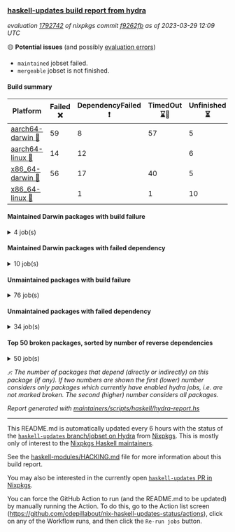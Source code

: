### [haskell-updates build report from hydra](https://hydra.nixos.org/jobset/nixpkgs/haskell-updates)
*evaluation [1792742](https://hydra.nixos.org/eval/1792742) of nixpkgs commit [f9262fb](https://github.com/NixOS/nixpkgs/commits/f9262fba9c1d55a5058f912f9f25891aa66fd39e) as of 2023-03-29 12:09 UTC*

:yellow_circle: **Potential issues** (and possibly [evaluation errors](https://hydra.nixos.org/jobset/nixpkgs/haskell-updates))
  * `maintained` jobset failed.
  * `mergeable` jobset is not finished.

#### Build summary

 | Platform | Failed :x: | DependencyFailed :heavy_exclamation_mark: | TimedOut :hourglass::no_entry_sign: | Unfinished :hourglass_flowing_sand: | Success :heavy_check_mark: | 
 | --- | --- | --- | --- | --- | --- | 
 | [aarch64-darwin :green_apple:](https://hydra.nixos.org/eval/1792742?filter=.aarch64-darwin) | 59 | 8 | 57 | 5 | 6306 | 
 | [aarch64-linux :iphone:](https://hydra.nixos.org/eval/1792742?filter=.aarch64-linux) | 14 | 12 |  | 6 | 6475 | 
 | [x86_64-darwin :apple:](https://hydra.nixos.org/eval/1792742?filter=.x86_64-darwin) | 56 | 17 | 40 | 5 | 6339 | 
 | [x86_64-linux :penguin:](https://hydra.nixos.org/eval/1792742?filter=.x86_64-linux) |  | 1 | 1 | 10 | 6536 | 
#### Maintained Darwin packages with build failure
<details><summary>4 job(s) </summary>

- [ ] [gitit](https://hydra.nixos.org/eval/1792742?filter=gitit) @Profpatsch @sternenseemann
  - [[:green_apple::x:]](https://hydra.nixos.org/build/214167686) [[:apple::heavy_check_mark:]](https://hydra.nixos.org/build/214164215) [toplevel](https://hydra.nixos.org/eval/1792742?filter=gitit)
  - [[:green_apple::heavy_check_mark:]](https://hydra.nixos.org/build/214160953) [[:apple::heavy_check_mark:]](https://hydra.nixos.org/build/214168803) [haskellPackages](https://hydra.nixos.org/eval/1792742?filter=haskellPackages.gitit)
- [ ] [[:green_apple::heavy_check_mark:]](https://hydra.nixos.org/build/214166700) [[:apple::x:]](https://hydra.nixos.org/build/214160993) [haskellPackages.monad-bayes](https://hydra.nixos.org/eval/1792742?filter=haskellPackages.monad-bayes) @turion
</details>

#### Maintained Darwin packages with failed dependency
<details><summary>10 job(s) </summary>

- [ ] [haskell-language-server](https://hydra.nixos.org/eval/1792742?filter=haskell-language-server) @maralorn
  - [[:green_apple::heavy_check_mark:]](https://hydra.nixos.org/build/214163634) [[:apple::heavy_check_mark:]](https://hydra.nixos.org/build/214168950) [toplevel](https://hydra.nixos.org/eval/1792742?filter=haskell-language-server)
  - [[:green_apple::heavy_check_mark:]](https://hydra.nixos.org/build/214161979) [[:apple::heavy_check_mark:]](https://hydra.nixos.org/build/214158745) [haskell.packages.ghc8107](https://hydra.nixos.org/eval/1792742?filter=haskell.packages.ghc8107.haskell-language-server)
  - [[:green_apple::heavy_check_mark:]](https://hydra.nixos.org/build/214169639) [[:apple::hourglass::no_entry_sign:]](https://hydra.nixos.org/build/214164283) [haskell.packages.ghc902](https://hydra.nixos.org/eval/1792742?filter=haskell.packages.ghc902.haskell-language-server)
  - [[:green_apple::heavy_check_mark:]](https://hydra.nixos.org/build/214164086) [[:apple::heavy_check_mark:]](https://hydra.nixos.org/build/214168176) [haskell.packages.ghc924](https://hydra.nixos.org/eval/1792742?filter=haskell.packages.ghc924.haskell-language-server)
  - [[:green_apple::heavy_check_mark:]](https://hydra.nixos.org/build/214165037) [[:apple::hourglass::no_entry_sign:]](https://hydra.nixos.org/build/214163664) [haskell.packages.ghc925](https://hydra.nixos.org/eval/1792742?filter=haskell.packages.ghc925.haskell-language-server)
  - [[:green_apple::heavy_check_mark:]](https://hydra.nixos.org/build/214161045) [[:apple::heavy_check_mark:]](https://hydra.nixos.org/build/214159562) [haskell.packages.ghc926](https://hydra.nixos.org/eval/1792742?filter=haskell.packages.ghc926.haskell-language-server)
  - [[:green_apple::heavy_check_mark:]](https://hydra.nixos.org/build/214164091) [[:apple::heavy_check_mark:]](https://hydra.nixos.org/build/214163245) [haskell.packages.ghc927](https://hydra.nixos.org/eval/1792742?filter=haskell.packages.ghc927.haskell-language-server)
  - [[:green_apple::heavy_exclamation_mark:]](https://hydra.nixos.org/build/214162173) [[:apple::heavy_check_mark:]](https://hydra.nixos.org/build/214168995) [haskell.packages.ghc944](https://hydra.nixos.org/eval/1792742?filter=haskell.packages.ghc944.haskell-language-server)
  - [[:green_apple::heavy_check_mark:]](https://hydra.nixos.org/build/214162833) [[:apple::heavy_check_mark:]](https://hydra.nixos.org/build/214169662) [haskellPackages](https://hydra.nixos.org/eval/1792742?filter=haskellPackages.haskell-language-server)
</details>

#### Unmaintained packages with build failure
<details><summary>76 job(s) </summary>

- [ ] [[:green_apple::heavy_check_mark:]](https://hydra.nixos.org/build/214141789) [[:iphone::heavy_check_mark:]](https://hydra.nixos.org/build/214134943) [[:apple::x:]](https://hydra.nixos.org/build/214146726) [[:penguin::heavy_check_mark:]](https://hydra.nixos.org/build/214135673) [haskellPackages.di-core](https://hydra.nixos.org/eval/1792742?filter=haskellPackages.di-core)  :arrow_heading_up: 8 | 11
- [ ] [[:green_apple::heavy_check_mark:]](https://hydra.nixos.org/build/214158711) [[:iphone::x:]](https://hydra.nixos.org/build/214164360) [[:apple::heavy_check_mark:]](https://hydra.nixos.org/build/214169789) [[:penguin::heavy_check_mark:]](https://hydra.nixos.org/build/214167232) [haskellPackages.spatial-math](https://hydra.nixos.org/eval/1792742?filter=haskellPackages.spatial-math)  :arrow_heading_up: 3 | 8
- [ ] [[:green_apple::heavy_check_mark:]](https://hydra.nixos.org/build/214146783) [[:iphone::x:]](https://hydra.nixos.org/build/214147314) [[:apple::x:]](https://hydra.nixos.org/build/214151584) [[:penguin::heavy_check_mark:]](https://hydra.nixos.org/build/214133830) [haskellPackages.quic](https://hydra.nixos.org/eval/1792742?filter=haskellPackages.quic)  :arrow_heading_up: 2 | 2
- [ ] [[:green_apple::x:]](https://hydra.nixos.org/build/214169396) [[:iphone::x:]](https://hydra.nixos.org/build/214157887) [[:apple::heavy_check_mark:]](https://hydra.nixos.org/build/214167635) [[:penguin::heavy_check_mark:]](https://hydra.nixos.org/build/214167816) [haskellPackages.hw-simd](https://hydra.nixos.org/eval/1792742?filter=haskellPackages.hw-simd)  :arrow_heading_up: 1 | 8
- [ ] [[:green_apple::x:]](https://hydra.nixos.org/build/214164500) [[:iphone::x:]](https://hydra.nixos.org/build/214159350) [[:apple::x:]](https://hydra.nixos.org/build/214168289) [[:penguin::heavy_check_mark:]](https://hydra.nixos.org/build/214162465) [haskellPackages.inline-r](https://hydra.nixos.org/eval/1792742?filter=haskellPackages.inline-r)  :arrow_heading_up: 1 | 4
- [ ] [[:green_apple::heavy_check_mark:]](https://hydra.nixos.org/build/214134274) [[:iphone::x:]](https://hydra.nixos.org/build/214149550) [[:apple::heavy_check_mark:]](https://hydra.nixos.org/build/214142318) [[:penguin::heavy_check_mark:]](https://hydra.nixos.org/build/214144617) [haskellPackages.long-double](https://hydra.nixos.org/eval/1792742?filter=haskellPackages.long-double)  :arrow_heading_up: 1 | 2
- [ ] [[:green_apple::x:]](https://hydra.nixos.org/build/214169332) [[:iphone::heavy_check_mark:]](https://hydra.nixos.org/build/214165990) [[:apple::x:]](https://hydra.nixos.org/build/214165704) [[:penguin::heavy_check_mark:]](https://hydra.nixos.org/build/214163397) [haskellPackages.posix-socket](https://hydra.nixos.org/eval/1792742?filter=haskellPackages.posix-socket)  :arrow_heading_up: 1 | 2
- [ ] [[:green_apple::x:]](https://hydra.nixos.org/build/214162239) [[:iphone::heavy_check_mark:]](https://hydra.nixos.org/build/214169747) [[:apple::x:]](https://hydra.nixos.org/build/214169470) [[:penguin::heavy_check_mark:]](https://hydra.nixos.org/build/214160848) [haskellPackages.gi-gdkx11](https://hydra.nixos.org/eval/1792742?filter=haskellPackages.gi-gdkx11)  :arrow_heading_up: 1 | 1
- [ ] [[:green_apple::heavy_check_mark:]](https://hydra.nixos.org/build/214165574) [[:iphone::x:]](https://hydra.nixos.org/build/214162435) [[:apple::heavy_check_mark:]](https://hydra.nixos.org/build/214168865) [[:penguin::heavy_check_mark:]](https://hydra.nixos.org/build/214163368) [haskellPackages.nlopt-haskell](https://hydra.nixos.org/eval/1792742?filter=haskellPackages.nlopt-haskell)  :arrow_heading_up: 1 | 1
- [ ] [[:green_apple::x:]](https://hydra.nixos.org/build/214141221) [[:iphone::heavy_check_mark:]](https://hydra.nixos.org/build/214151880) [[:apple::x:]](https://hydra.nixos.org/build/214152662) [[:penguin::heavy_check_mark:]](https://hydra.nixos.org/build/214142865) [haskellPackages.openal-ffi](https://hydra.nixos.org/eval/1792742?filter=haskellPackages.openal-ffi)  :arrow_heading_up: 1 | 1
- [ ] [[:apple::x:]](https://hydra.nixos.org/build/214167308) [[:penguin::heavy_check_mark:]](https://hydra.nixos.org/build/214167012) [haskellPackages.swisstable](https://hydra.nixos.org/eval/1792742?filter=haskellPackages.swisstable)  :arrow_heading_up: 1 | 1
- [ ] [[:green_apple::heavy_check_mark:]](https://hydra.nixos.org/build/214146944) [[:iphone::x:]](https://hydra.nixos.org/build/214145294) [[:apple::heavy_check_mark:]](https://hydra.nixos.org/build/214134328) [[:penguin::heavy_check_mark:]](https://hydra.nixos.org/build/214151749) [haskellPackages.freetype2](https://hydra.nixos.org/eval/1792742?filter=haskellPackages.freetype2)  :arrow_heading_up: 0 | 10
- [ ] [[:green_apple::x:]](https://hydra.nixos.org/build/214169048) [[:iphone::heavy_check_mark:]](https://hydra.nixos.org/build/214168625) [[:apple::x:]](https://hydra.nixos.org/build/214161491) [[:penguin::heavy_check_mark:]](https://hydra.nixos.org/build/214160928) [haskellPackages.pipes-zlib](https://hydra.nixos.org/eval/1792742?filter=haskellPackages.pipes-zlib)  :arrow_heading_up: 0 | 5
- [ ] [[:green_apple::x:]](https://hydra.nixos.org/build/214161710) [[:iphone::heavy_check_mark:]](https://hydra.nixos.org/build/214164792) [[:apple::heavy_check_mark:]](https://hydra.nixos.org/build/214164045) [[:penguin::heavy_check_mark:]](https://hydra.nixos.org/build/214160442) [haskellPackages.folds](https://hydra.nixos.org/eval/1792742?filter=haskellPackages.folds)  :arrow_heading_up: 0 | 3
- [ ] [[:green_apple::x:]](https://hydra.nixos.org/build/214161476) [[:iphone::heavy_check_mark:]](https://hydra.nixos.org/build/214159126) [[:apple::heavy_check_mark:]](https://hydra.nixos.org/build/214169818) [[:penguin::heavy_check_mark:]](https://hydra.nixos.org/build/214161258) [haskellPackages.gauge](https://hydra.nixos.org/eval/1792742?filter=haskellPackages.gauge)  :arrow_heading_up: 0 | 3
- [ ] [[:green_apple::x:]](https://hydra.nixos.org/build/214148657) [[:iphone::x:]](https://hydra.nixos.org/build/214133658) [[:apple::heavy_check_mark:]](https://hydra.nixos.org/build/214137156) [[:penguin::heavy_check_mark:]](https://hydra.nixos.org/build/214136660) [haskellPackages.picosat](https://hydra.nixos.org/eval/1792742?filter=haskellPackages.picosat)  :arrow_heading_up: 0 | 3
- [ ] [[:green_apple::heavy_check_mark:]](https://hydra.nixos.org/build/214162958) [[:iphone::heavy_check_mark:]](https://hydra.nixos.org/build/214160191) [[:apple::x:]](https://hydra.nixos.org/build/214158818) [[:penguin::heavy_check_mark:]](https://hydra.nixos.org/build/214165178) [haskellPackages.wai-middleware-metrics](https://hydra.nixos.org/eval/1792742?filter=haskellPackages.wai-middleware-metrics)  :arrow_heading_up: 0 | 3
- [ ] [[:green_apple::x:]](https://hydra.nixos.org/build/214148397) [[:iphone::heavy_check_mark:]](https://hydra.nixos.org/build/214136877) [[:apple::heavy_check_mark:]](https://hydra.nixos.org/build/214137485) [[:penguin::heavy_check_mark:]](https://hydra.nixos.org/build/214138587) [haskellPackages.LibZip](https://hydra.nixos.org/eval/1792742?filter=haskellPackages.LibZip)  :arrow_heading_up: 0 | 2
- [ ] [[:green_apple::heavy_check_mark:]](https://hydra.nixos.org/build/214161202) [[:iphone::x:]](https://hydra.nixos.org/build/214167371) [[:apple::heavy_check_mark:]](https://hydra.nixos.org/build/214164397) [[:penguin::heavy_check_mark:]](https://hydra.nixos.org/build/214160173) [haskellPackages.json-rpc](https://hydra.nixos.org/eval/1792742?filter=haskellPackages.json-rpc)  :arrow_heading_up: 0 | 2
- [ ] [[:green_apple::x:]](https://hydra.nixos.org/build/214140964) [[:iphone::heavy_check_mark:]](https://hydra.nixos.org/build/214139184) [[:apple::heavy_check_mark:]](https://hydra.nixos.org/build/214152648) [[:penguin::heavy_check_mark:]](https://hydra.nixos.org/build/214140508) [haskellPackages.rocksdb-haskell](https://hydra.nixos.org/eval/1792742?filter=haskellPackages.rocksdb-haskell)  :arrow_heading_up: 0 | 2
- [ ] [[:green_apple::x:]](https://hydra.nixos.org/build/214152679) [[:iphone::heavy_check_mark:]](https://hydra.nixos.org/build/214148270) [[:apple::x:]](https://hydra.nixos.org/build/214141583) [[:penguin::heavy_check_mark:]](https://hydra.nixos.org/build/214136003) [haskellPackages.h-raylib](https://hydra.nixos.org/eval/1792742?filter=haskellPackages.h-raylib)  :arrow_heading_up: 0 | 1
- [ ] [[:green_apple::x:]](https://hydra.nixos.org/build/214141306) [[:iphone::heavy_check_mark:]](https://hydra.nixos.org/build/214138240) [[:apple::x:]](https://hydra.nixos.org/build/214143679) [[:penguin::heavy_check_mark:]](https://hydra.nixos.org/build/214132798) [haskellPackages.hamid](https://hydra.nixos.org/eval/1792742?filter=haskellPackages.hamid)  :arrow_heading_up: 0 | 1
- [ ] [[:green_apple::heavy_check_mark:]](https://hydra.nixos.org/build/214168831) [[:iphone::heavy_check_mark:]](https://hydra.nixos.org/build/214166115) [[:apple::x:]](https://hydra.nixos.org/build/214161669) [[:penguin::heavy_check_mark:]](https://hydra.nixos.org/build/214159481) [haskellPackages.hmatrix-morpheus](https://hydra.nixos.org/eval/1792742?filter=haskellPackages.hmatrix-morpheus)  :arrow_heading_up: 0 | 1
- [ ] [[:green_apple::x:]](https://hydra.nixos.org/build/214133968) [[:iphone::heavy_check_mark:]](https://hydra.nixos.org/build/214156099) [[:apple::x:]](https://hydra.nixos.org/build/214143711) [[:penguin::heavy_check_mark:]](https://hydra.nixos.org/build/214140909) [haskellPackages.huckleberry](https://hydra.nixos.org/eval/1792742?filter=haskellPackages.huckleberry)  :arrow_heading_up: 0 | 1
- [ ] [[:green_apple::x:]](https://hydra.nixos.org/build/214145745) [[:iphone::heavy_check_mark:]](https://hydra.nixos.org/build/214156245) [[:apple::x:]](https://hydra.nixos.org/build/214141632) [[:penguin::heavy_check_mark:]](https://hydra.nixos.org/build/214155150) [haskellPackages.select](https://hydra.nixos.org/eval/1792742?filter=haskellPackages.select)  :arrow_heading_up: 0 | 1
- [ ] [[:green_apple::x:]](https://hydra.nixos.org/build/214153812) [[:iphone::heavy_check_mark:]](https://hydra.nixos.org/build/214146662) [[:apple::x:]](https://hydra.nixos.org/build/214136287) [[:penguin::heavy_check_mark:]](https://hydra.nixos.org/build/214147572) [haskellPackages.sysinfo](https://hydra.nixos.org/eval/1792742?filter=haskellPackages.sysinfo)  :arrow_heading_up: 0 | 1
- [ ] [[:green_apple::heavy_check_mark:]](https://hydra.nixos.org/build/214161753) [[:iphone::heavy_check_mark:]](https://hydra.nixos.org/build/214159527) [[:apple::x:]](https://hydra.nixos.org/build/214158581) [[:penguin::heavy_check_mark:]](https://hydra.nixos.org/build/214168994) [haskellPackages.FractalArt](https://hydra.nixos.org/eval/1792742?filter=haskellPackages.FractalArt) 
- [ ] [[:green_apple::heavy_check_mark:]](https://hydra.nixos.org/build/214157397) [[:iphone::x:]](https://hydra.nixos.org/build/214136263) [[:apple::heavy_check_mark:]](https://hydra.nixos.org/build/214141126) [[:penguin::heavy_check_mark:]](https://hydra.nixos.org/build/214153805) [haskellPackages.HsASA](https://hydra.nixos.org/eval/1792742?filter=haskellPackages.HsASA) 
- [ ] [[:green_apple::x:]](https://hydra.nixos.org/build/214134999) [[:iphone::heavy_check_mark:]](https://hydra.nixos.org/build/214157288) [[:apple::x:]](https://hydra.nixos.org/build/214142578) [[:penguin::heavy_check_mark:]](https://hydra.nixos.org/build/214149630) [haskellPackages.al](https://hydra.nixos.org/eval/1792742?filter=haskellPackages.al) 
- [ ] [[:green_apple::x:]](https://hydra.nixos.org/build/214143921) [[:iphone::heavy_check_mark:]](https://hydra.nixos.org/build/214149026) [[:apple::heavy_check_mark:]](https://hydra.nixos.org/build/214141198) [[:penguin::heavy_check_mark:]](https://hydra.nixos.org/build/214136398) [haskellPackages.churros](https://hydra.nixos.org/eval/1792742?filter=haskellPackages.churros) 
- [ ] [[:green_apple::heavy_check_mark:]](https://hydra.nixos.org/build/214146953) [[:iphone::heavy_check_mark:]](https://hydra.nixos.org/build/214137813) [[:apple::x:]](https://hydra.nixos.org/build/214137621) [[:penguin::heavy_check_mark:]](https://hydra.nixos.org/build/214153200) [haskellPackages.env-extra](https://hydra.nixos.org/eval/1792742?filter=haskellPackages.env-extra) 
- [ ] [[:green_apple::x:]](https://hydra.nixos.org/build/214158485) [[:iphone::heavy_check_mark:]](https://hydra.nixos.org/build/214164439) [[:apple::x:]](https://hydra.nixos.org/build/214164189) [[:penguin::heavy_check_mark:]](https://hydra.nixos.org/build/214161363) [haskellPackages.epub-tools](https://hydra.nixos.org/eval/1792742?filter=haskellPackages.epub-tools) 
- [ ] [[:green_apple::x:]](https://hydra.nixos.org/build/214147932) [[:iphone::heavy_check_mark:]](https://hydra.nixos.org/build/214140002) [[:apple::heavy_check_mark:]](https://hydra.nixos.org/build/214136673) [[:penguin::heavy_check_mark:]](https://hydra.nixos.org/build/214150873) [haskellPackages.executable-hash](https://hydra.nixos.org/eval/1792742?filter=haskellPackages.executable-hash) 
- [ ] [[:green_apple::x:]](https://hydra.nixos.org/build/214135226) [[:iphone::heavy_check_mark:]](https://hydra.nixos.org/build/214134337) [[:apple::x:]](https://hydra.nixos.org/build/214133687) [[:penguin::heavy_check_mark:]](https://hydra.nixos.org/build/214134720) [haskellPackages.float128](https://hydra.nixos.org/eval/1792742?filter=haskellPackages.float128) 
- [ ] [[:green_apple::x:]](https://hydra.nixos.org/build/214148892) [[:iphone::heavy_check_mark:]](https://hydra.nixos.org/build/214138668) [[:apple::x:]](https://hydra.nixos.org/build/214142750) [[:penguin::heavy_check_mark:]](https://hydra.nixos.org/build/214135015) [haskellPackages.fudgets](https://hydra.nixos.org/eval/1792742?filter=haskellPackages.fudgets) 
- [ ] [[:green_apple::x:]](https://hydra.nixos.org/build/214161084) [[:iphone::heavy_check_mark:]](https://hydra.nixos.org/build/214160240) [[:apple::heavy_check_mark:]](https://hydra.nixos.org/build/214158626) [[:penguin::heavy_check_mark:]](https://hydra.nixos.org/build/214165559) [haskellPackages.geodetics](https://hydra.nixos.org/eval/1792742?filter=haskellPackages.geodetics) 
- [ ] [[:green_apple::x:]](https://hydra.nixos.org/build/214158585) [[:iphone::heavy_check_mark:]](https://hydra.nixos.org/build/214166691) [[:apple::x:]](https://hydra.nixos.org/build/214167048) [[:penguin::heavy_check_mark:]](https://hydra.nixos.org/build/214159804) [haskellPackages.gerrit](https://hydra.nixos.org/eval/1792742?filter=haskellPackages.gerrit) 
- [ ] [[:green_apple::x:]](https://hydra.nixos.org/build/214164165) [[:apple::x:]](https://hydra.nixos.org/build/214160048) [haskellPackages.gi-gtkosxapplication](https://hydra.nixos.org/eval/1792742?filter=haskellPackages.gi-gtkosxapplication) 
- [ ] [[:green_apple::x:]](https://hydra.nixos.org/build/214164950) [[:apple::x:]](https://hydra.nixos.org/build/214159754) [haskellPackages.gtk-mac-integration](https://hydra.nixos.org/eval/1792742?filter=haskellPackages.gtk-mac-integration) 
- [ ] [[:green_apple::x:]](https://hydra.nixos.org/build/214159093) [[:iphone::heavy_check_mark:]](https://hydra.nixos.org/build/214158573) [[:apple::x:]](https://hydra.nixos.org/build/214160217) [[:penguin::heavy_check_mark:]](https://hydra.nixos.org/build/214162031) [haskellPackages.gtk-traymanager](https://hydra.nixos.org/eval/1792742?filter=haskellPackages.gtk-traymanager) 
- [ ] [[:green_apple::x:]](https://hydra.nixos.org/build/214161948) [[:apple::x:]](https://hydra.nixos.org/build/214158167) [haskellPackages.gtk3-mac-integration](https://hydra.nixos.org/eval/1792742?filter=haskellPackages.gtk3-mac-integration) 
- [ ] [[:green_apple::x:]](https://hydra.nixos.org/build/214159138) [[:iphone::heavy_check_mark:]](https://hydra.nixos.org/build/214162520) [[:apple::x:]](https://hydra.nixos.org/build/214162623) [[:penguin::heavy_check_mark:]](https://hydra.nixos.org/build/214169758) [haskellPackages.highlight](https://hydra.nixos.org/eval/1792742?filter=haskellPackages.highlight) 
- [ ] [[:green_apple::x:]](https://hydra.nixos.org/build/214166746) [[:iphone::heavy_check_mark:]](https://hydra.nixos.org/build/214169729) [[:apple::x:]](https://hydra.nixos.org/build/214159134) [[:penguin::heavy_check_mark:]](https://hydra.nixos.org/build/214165071) [haskellPackages.hinotify-conduit](https://hydra.nixos.org/eval/1792742?filter=haskellPackages.hinotify-conduit) 
- [ ] [[:green_apple::heavy_check_mark:]](https://hydra.nixos.org/build/214145352) [[:iphone::heavy_check_mark:]](https://hydra.nixos.org/build/214153275) [[:apple::x:]](https://hydra.nixos.org/build/214144602) [[:penguin::heavy_check_mark:]](https://hydra.nixos.org/build/214156512) [haskellPackages.hssh](https://hydra.nixos.org/eval/1792742?filter=haskellPackages.hssh) 
- [ ] [[:green_apple::x:]](https://hydra.nixos.org/build/214156295) [[:iphone::heavy_check_mark:]](https://hydra.nixos.org/build/214145796) [[:apple::x:]](https://hydra.nixos.org/build/214147180) [[:penguin::heavy_check_mark:]](https://hydra.nixos.org/build/214157678) [haskellPackages.hsshellscript](https://hydra.nixos.org/eval/1792742?filter=haskellPackages.hsshellscript) 
- [ ] [[:green_apple::x:]](https://hydra.nixos.org/build/214145882) [[:iphone::heavy_check_mark:]](https://hydra.nixos.org/build/214147797) [[:apple::x:]](https://hydra.nixos.org/build/214133768) [[:penguin::heavy_check_mark:]](https://hydra.nixos.org/build/214154054) [haskellPackages.hssourceinfo](https://hydra.nixos.org/eval/1792742?filter=haskellPackages.hssourceinfo) 
- [ ] [[:green_apple::x:]](https://hydra.nixos.org/build/214142552) [[:iphone::heavy_check_mark:]](https://hydra.nixos.org/build/214140737) [[:apple::x:]](https://hydra.nixos.org/build/214149553) [[:penguin::heavy_check_mark:]](https://hydra.nixos.org/build/214134415) [haskellPackages.hunspell-hs](https://hydra.nixos.org/eval/1792742?filter=haskellPackages.hunspell-hs) 
- [ ] [[:apple::x:]](https://hydra.nixos.org/build/214157872) [[:penguin::heavy_check_mark:]](https://hydra.nixos.org/build/214165309) [haskellPackages.inline-asm](https://hydra.nixos.org/eval/1792742?filter=haskellPackages.inline-asm) 
- [ ] [[:green_apple::hourglass::no_entry_sign:]](https://hydra.nixos.org/build/214154516) [[:iphone::heavy_check_mark:]](https://hydra.nixos.org/build/214147831) [[:apple::x:]](https://hydra.nixos.org/build/214130950) [[:penguin::heavy_check_mark:]](https://hydra.nixos.org/build/214149943) [haskellPackages.interprocess](https://hydra.nixos.org/eval/1792742?filter=haskellPackages.interprocess) 
- [ ] [[:green_apple::x:]](https://hydra.nixos.org/build/214161410) [[:iphone::heavy_check_mark:]](https://hydra.nixos.org/build/214161362) [[:apple::x:]](https://hydra.nixos.org/build/214163230) [[:penguin::heavy_check_mark:]](https://hydra.nixos.org/build/214161507) [haskellPackages.intricacy](https://hydra.nixos.org/eval/1792742?filter=haskellPackages.intricacy) 
- [ ] [[:green_apple::x:]](https://hydra.nixos.org/build/214139467) [[:iphone::heavy_check_mark:]](https://hydra.nixos.org/build/214154521) [[:apple::x:]](https://hydra.nixos.org/build/214149210) [[:penguin::heavy_check_mark:]](https://hydra.nixos.org/build/214147685) [haskellPackages.ipcvar](https://hydra.nixos.org/eval/1792742?filter=haskellPackages.ipcvar) 
- [ ] [[:green_apple::x:]](https://hydra.nixos.org/build/214150388) [[:apple::x:]](https://hydra.nixos.org/build/214155935) [haskellPackages.kqueue](https://hydra.nixos.org/eval/1792742?filter=haskellPackages.kqueue) 
- [ ] [[:green_apple::x:]](https://hydra.nixos.org/build/214146945) [[:iphone::heavy_check_mark:]](https://hydra.nixos.org/build/214132816) [[:apple::heavy_check_mark:]](https://hydra.nixos.org/build/214137921) [[:penguin::heavy_check_mark:]](https://hydra.nixos.org/build/214152746) [haskellPackages.leveldb-haskell-fork](https://hydra.nixos.org/eval/1792742?filter=haskellPackages.leveldb-haskell-fork) 
- [ ] [[:green_apple::x:]](https://hydra.nixos.org/build/214136249) [[:iphone::heavy_check_mark:]](https://hydra.nixos.org/build/214135202) [[:apple::x:]](https://hydra.nixos.org/build/214135419) [[:penguin::heavy_check_mark:]](https://hydra.nixos.org/build/214135717) [haskellPackages.linux-framebuffer](https://hydra.nixos.org/eval/1792742?filter=haskellPackages.linux-framebuffer) 
- [ ] [[:green_apple::x:]](https://hydra.nixos.org/build/214166096) [[:iphone::heavy_check_mark:]](https://hydra.nixos.org/build/214160957) [[:apple::x:]](https://hydra.nixos.org/build/214163448) [[:penguin::heavy_check_mark:]](https://hydra.nixos.org/build/214163688) [haskellPackages.mediawiki2latex](https://hydra.nixos.org/eval/1792742?filter=haskellPackages.mediawiki2latex) 
- [ ] [[:green_apple::x:]](https://hydra.nixos.org/build/214145897) [[:iphone::heavy_check_mark:]](https://hydra.nixos.org/build/214147066) [[:apple::x:]](https://hydra.nixos.org/build/214133018) [[:penguin::heavy_check_mark:]](https://hydra.nixos.org/build/214153221) [haskellPackages.memfd](https://hydra.nixos.org/eval/1792742?filter=haskellPackages.memfd) 
- [ ] [[:green_apple::x:]](https://hydra.nixos.org/build/214148286) [[:iphone::heavy_check_mark:]](https://hydra.nixos.org/build/214133115) [[:apple::x:]](https://hydra.nixos.org/build/214152231) [[:penguin::heavy_check_mark:]](https://hydra.nixos.org/build/214146907) [haskellPackages.memzero](https://hydra.nixos.org/eval/1792742?filter=haskellPackages.memzero) 
- [ ] [[:green_apple::x:]](https://hydra.nixos.org/build/214168448) [[:iphone::heavy_check_mark:]](https://hydra.nixos.org/build/214157851) [[:apple::x:]](https://hydra.nixos.org/build/214159916) [[:penguin::heavy_check_mark:]](https://hydra.nixos.org/build/214165167) [haskellPackages.nix-serve-ng](https://hydra.nixos.org/eval/1792742?filter=haskellPackages.nix-serve-ng) 
- [ ] [[:green_apple::x:]](https://hydra.nixos.org/build/214159567) [[:iphone::heavy_check_mark:]](https://hydra.nixos.org/build/214164359) [[:apple::x:]](https://hydra.nixos.org/build/214168358) [[:penguin::heavy_check_mark:]](https://hydra.nixos.org/build/214169033) [haskellPackages.persistent-pagination](https://hydra.nixos.org/eval/1792742?filter=haskellPackages.persistent-pagination) 
- [ ] [[:green_apple::x:]](https://hydra.nixos.org/build/214162542) [[:iphone::heavy_check_mark:]](https://hydra.nixos.org/build/214161120) [[:apple::x:]](https://hydra.nixos.org/build/214162461) [[:penguin::heavy_check_mark:]](https://hydra.nixos.org/build/214164753) [haskellPackages.phatsort](https://hydra.nixos.org/eval/1792742?filter=haskellPackages.phatsort) 
- [ ] [[:green_apple::x:]](https://hydra.nixos.org/build/214164487) [[:iphone::heavy_check_mark:]](https://hydra.nixos.org/build/214166507) [[:apple::x:]](https://hydra.nixos.org/build/214165334) [[:penguin::heavy_check_mark:]](https://hydra.nixos.org/build/214168804) [haskellPackages.ping-wrapper](https://hydra.nixos.org/eval/1792742?filter=haskellPackages.ping-wrapper) 
- [ ] [[:green_apple::x:]](https://hydra.nixos.org/build/214154380) [[:iphone::heavy_check_mark:]](https://hydra.nixos.org/build/214152962) [[:apple::x:]](https://hydra.nixos.org/build/214154667) [[:penguin::heavy_check_mark:]](https://hydra.nixos.org/build/214133450) [haskellPackages.posix-timer](https://hydra.nixos.org/eval/1792742?filter=haskellPackages.posix-timer) 
- [ ] [[:green_apple::heavy_check_mark:]](https://hydra.nixos.org/build/214165356) [[:iphone::x:]](https://hydra.nixos.org/build/214168979) [[:apple::heavy_check_mark:]](https://hydra.nixos.org/build/214163660) [[:penguin::heavy_check_mark:]](https://hydra.nixos.org/build/214167023) [haskellPackages.powerqueue-distributed](https://hydra.nixos.org/eval/1792742?filter=haskellPackages.powerqueue-distributed) 
- [ ] [[:green_apple::x:]](https://hydra.nixos.org/build/214150397) [[:iphone::heavy_check_mark:]](https://hydra.nixos.org/build/214149571) [[:apple::x:]](https://hydra.nixos.org/build/214134621) [[:penguin::heavy_check_mark:]](https://hydra.nixos.org/build/214137670) [haskellPackages.procex](https://hydra.nixos.org/eval/1792742?filter=haskellPackages.procex) 
- [ ] [[:green_apple::x:]](https://hydra.nixos.org/build/214142265) [[:iphone::heavy_check_mark:]](https://hydra.nixos.org/build/214153470) [[:apple::x:]](https://hydra.nixos.org/build/214137802) [[:penguin::heavy_check_mark:]](https://hydra.nixos.org/build/214133063) [haskellPackages.pthread](https://hydra.nixos.org/eval/1792742?filter=haskellPackages.pthread) 
- [ ] [[:green_apple::x:]](https://hydra.nixos.org/build/214166470) [[:iphone::heavy_check_mark:]](https://hydra.nixos.org/build/214165480) [[:apple::x:]](https://hydra.nixos.org/build/214169321) [[:penguin::heavy_check_mark:]](https://hydra.nixos.org/build/214161150) [haskellPackages.sandwich-webdriver](https://hydra.nixos.org/eval/1792742?filter=haskellPackages.sandwich-webdriver) 
- [ ] [[:green_apple::x:]](https://hydra.nixos.org/build/214163630) [[:iphone::heavy_check_mark:]](https://hydra.nixos.org/build/214168523) [[:apple::x:]](https://hydra.nixos.org/build/214162537) [[:penguin::heavy_check_mark:]](https://hydra.nixos.org/build/214160058) [haskellPackages.servant-serialization](https://hydra.nixos.org/eval/1792742?filter=haskellPackages.servant-serialization) 
- [ ] [[:green_apple::x:]](https://hydra.nixos.org/build/214159908) [[:iphone::heavy_check_mark:]](https://hydra.nixos.org/build/214164120) [[:apple::x:]](https://hydra.nixos.org/build/214158055) [[:penguin::heavy_check_mark:]](https://hydra.nixos.org/build/214163497) [haskellPackages.tailfile-hinotify](https://hydra.nixos.org/eval/1792742?filter=haskellPackages.tailfile-hinotify) 
- [ ] [[:iphone::x:]](https://hydra.nixos.org/build/214143286) [[:penguin::heavy_check_mark:]](https://hydra.nixos.org/build/214139712) [haskellPackages.tasty-papi](https://hydra.nixos.org/eval/1792742?filter=haskellPackages.tasty-papi) 
- [ ] [[:green_apple::x:]](https://hydra.nixos.org/build/214159656) [[:iphone::heavy_check_mark:]](https://hydra.nixos.org/build/214158343) [[:apple::heavy_check_mark:]](https://hydra.nixos.org/build/214162232) [[:penguin::heavy_check_mark:]](https://hydra.nixos.org/build/214158951) [haskellPackages.tdlib](https://hydra.nixos.org/eval/1792742?filter=haskellPackages.tdlib) 
- [ ] [[:green_apple::x:]](https://hydra.nixos.org/build/214149413) [[:iphone::x:]](https://hydra.nixos.org/build/214151410) [[:apple::heavy_check_mark:]](https://hydra.nixos.org/build/214156616) [[:penguin::heavy_check_mark:]](https://hydra.nixos.org/build/214137684) [haskellPackages.wiringPi](https://hydra.nixos.org/eval/1792742?filter=haskellPackages.wiringPi) 
- [ ] [[:green_apple::x:]](https://hydra.nixos.org/build/214158092) [[:iphone::x:]](https://hydra.nixos.org/build/214165947) [[:apple::heavy_check_mark:]](https://hydra.nixos.org/build/214157803) [[:penguin::heavy_check_mark:]](https://hydra.nixos.org/build/214168031) [haskellPackages.x86-64bit](https://hydra.nixos.org/eval/1792742?filter=haskellPackages.x86-64bit) 
- [ ] [[:green_apple::x:]](https://hydra.nixos.org/build/214133701) [[:iphone::heavy_check_mark:]](https://hydra.nixos.org/build/214134878) [[:apple::x:]](https://hydra.nixos.org/build/214133047) [[:penguin::heavy_check_mark:]](https://hydra.nixos.org/build/214133563) [haskellPackages.xmonad-utils](https://hydra.nixos.org/eval/1792742?filter=haskellPackages.xmonad-utils) 
- [ ] [[:green_apple::x:]](https://hydra.nixos.org/build/214135816) [[:iphone::heavy_check_mark:]](https://hydra.nixos.org/build/214154285) [[:apple::x:]](https://hydra.nixos.org/build/214148394) [[:penguin::heavy_check_mark:]](https://hydra.nixos.org/build/214131148) [haskellPackages.yoga](https://hydra.nixos.org/eval/1792742?filter=haskellPackages.yoga) 
- [ ] [[:green_apple::x:]](https://hydra.nixos.org/build/214156289) [[:iphone::heavy_check_mark:]](https://hydra.nixos.org/build/214141469) [[:apple::x:]](https://hydra.nixos.org/build/214136996) [[:penguin::heavy_check_mark:]](https://hydra.nixos.org/build/214148297) [haskellPackages.zot](https://hydra.nixos.org/eval/1792742?filter=haskellPackages.zot) 
- [ ] [[:green_apple::x:]](https://hydra.nixos.org/build/214150105) [[:iphone::heavy_check_mark:]](https://hydra.nixos.org/build/214148758) [[:apple::x:]](https://hydra.nixos.org/build/214147645) [[:penguin::heavy_check_mark:]](https://hydra.nixos.org/build/214140867) [haskellPackages.zxcvbn-c](https://hydra.nixos.org/eval/1792742?filter=haskellPackages.zxcvbn-c) 
</details>

#### Unmaintained packages with failed dependency
<details><summary>34 job(s) </summary>

- [ ] [[:green_apple::heavy_check_mark:]](https://hydra.nixos.org/build/214149250) [[:iphone::heavy_check_mark:]](https://hydra.nixos.org/build/214134353) [[:apple::heavy_exclamation_mark:]](https://hydra.nixos.org/build/214155206) [[:penguin::heavy_check_mark:]](https://hydra.nixos.org/build/214146536) [haskellPackages.di-handle](https://hydra.nixos.org/eval/1792742?filter=haskellPackages.di-handle)  :arrow_heading_up: 6 | 9
- [ ] [[:green_apple::heavy_check_mark:]](https://hydra.nixos.org/build/214139580) [[:iphone::heavy_check_mark:]](https://hydra.nixos.org/build/214146585) [[:apple::heavy_exclamation_mark:]](https://hydra.nixos.org/build/214142512) [[:penguin::heavy_check_mark:]](https://hydra.nixos.org/build/214136982) [haskellPackages.di-monad](https://hydra.nixos.org/eval/1792742?filter=haskellPackages.di-monad)  :arrow_heading_up: 6 | 9
- [ ] [[:green_apple::heavy_check_mark:]](https://hydra.nixos.org/build/214159680) [[:iphone::heavy_check_mark:]](https://hydra.nixos.org/build/214167261) [[:apple::heavy_exclamation_mark:]](https://hydra.nixos.org/build/214169259) [[:penguin::heavy_check_mark:]](https://hydra.nixos.org/build/214158815) [haskellPackages.di-df1](https://hydra.nixos.org/eval/1792742?filter=haskellPackages.di-df1)  :arrow_heading_up: 5 | 8
- [ ] [hoogle](https://hydra.nixos.org/eval/1792742?filter=hoogle)  :arrow_heading_up: 3 | 4
  - [[:green_apple::heavy_check_mark:]](https://hydra.nixos.org/build/214169549) [[:iphone::heavy_check_mark:]](https://hydra.nixos.org/build/214166875) [[:apple::hourglass::no_entry_sign:]](https://hydra.nixos.org/build/214160542) [[:penguin::heavy_check_mark:]](https://hydra.nixos.org/build/214160296) [haskell.packages.ghc8107](https://hydra.nixos.org/eval/1792742?filter=haskell.packages.ghc8107.hoogle)
  -  [[:iphone::heavy_check_mark:]](https://hydra.nixos.org/build/214163491) [[:apple::heavy_exclamation_mark:]](https://hydra.nixos.org/build/214164679) [[:penguin::heavy_check_mark:]](https://hydra.nixos.org/build/214167936) [haskell.packages.ghc884](https://hydra.nixos.org/eval/1792742?filter=haskell.packages.ghc884.hoogle)
  - [[:green_apple::heavy_check_mark:]](https://hydra.nixos.org/build/214162771) [[:iphone::heavy_check_mark:]](https://hydra.nixos.org/build/214169079) [[:apple::hourglass::no_entry_sign:]](https://hydra.nixos.org/build/214169075) [[:penguin::heavy_check_mark:]](https://hydra.nixos.org/build/214165818) [haskell.packages.ghc902](https://hydra.nixos.org/eval/1792742?filter=haskell.packages.ghc902.hoogle)
  - [[:green_apple::heavy_check_mark:]](https://hydra.nixos.org/build/214165113) [[:iphone::heavy_check_mark:]](https://hydra.nixos.org/build/214167243) [[:apple::heavy_check_mark:]](https://hydra.nixos.org/build/214163016) [[:penguin::heavy_check_mark:]](https://hydra.nixos.org/build/214167380) [haskell.packages.ghc924](https://hydra.nixos.org/eval/1792742?filter=haskell.packages.ghc924.hoogle)
  - [[:green_apple::heavy_check_mark:]](https://hydra.nixos.org/build/214162663) [[:iphone::heavy_check_mark:]](https://hydra.nixos.org/build/214165378) [[:apple::heavy_check_mark:]](https://hydra.nixos.org/build/214169295) [[:penguin::heavy_check_mark:]](https://hydra.nixos.org/build/214159907) [haskell.packages.ghc925](https://hydra.nixos.org/eval/1792742?filter=haskell.packages.ghc925.hoogle)
  - [[:green_apple::heavy_check_mark:]](https://hydra.nixos.org/build/214164807) [[:iphone::heavy_check_mark:]](https://hydra.nixos.org/build/214168880) [[:apple::heavy_check_mark:]](https://hydra.nixos.org/build/214159331) [[:penguin::heavy_check_mark:]](https://hydra.nixos.org/build/214159339) [haskell.packages.ghc926](https://hydra.nixos.org/eval/1792742?filter=haskell.packages.ghc926.hoogle)
  - [[:green_apple::heavy_check_mark:]](https://hydra.nixos.org/build/214167549) [[:iphone::heavy_check_mark:]](https://hydra.nixos.org/build/214167946) [[:apple::heavy_check_mark:]](https://hydra.nixos.org/build/214167164) [[:penguin::heavy_check_mark:]](https://hydra.nixos.org/build/214160359) [haskell.packages.ghc927](https://hydra.nixos.org/eval/1792742?filter=haskell.packages.ghc927.hoogle)
  - [[:green_apple::heavy_check_mark:]](https://hydra.nixos.org/build/214160510) [[:iphone::heavy_check_mark:]](https://hydra.nixos.org/build/214158258) [[:apple::heavy_check_mark:]](https://hydra.nixos.org/build/214160827) [[:penguin::heavy_check_mark:]](https://hydra.nixos.org/build/214162982) [haskell.packages.ghc944](https://hydra.nixos.org/eval/1792742?filter=haskell.packages.ghc944.hoogle)
  - [[:green_apple::heavy_check_mark:]](https://hydra.nixos.org/build/214165239) [[:iphone::heavy_check_mark:]](https://hydra.nixos.org/build/214165962) [[:apple::heavy_check_mark:]](https://hydra.nixos.org/build/214158926) [[:penguin::heavy_check_mark:]](https://hydra.nixos.org/build/214164204) [haskellPackages](https://hydra.nixos.org/eval/1792742?filter=haskellPackages.hoogle)
- [ ] [[:green_apple::heavy_check_mark:]](https://hydra.nixos.org/build/214164614) [[:iphone::heavy_exclamation_mark:]](https://hydra.nixos.org/build/214158817) [[:apple::heavy_check_mark:]](https://hydra.nixos.org/build/214168605) [[:penguin::heavy_check_mark:]](https://hydra.nixos.org/build/214164212) [haskellPackages.not-gloss](https://hydra.nixos.org/eval/1792742?filter=haskellPackages.not-gloss)  :arrow_heading_up: 2 | 3
- [ ] [[:green_apple::heavy_check_mark:]](https://hydra.nixos.org/build/214164407) [[:iphone::heavy_check_mark:]](https://hydra.nixos.org/build/214162991) [[:apple::heavy_exclamation_mark:]](https://hydra.nixos.org/build/214158972) [[:penguin::heavy_check_mark:]](https://hydra.nixos.org/build/214164180) [haskellPackages.di-polysemy](https://hydra.nixos.org/eval/1792742?filter=haskellPackages.di-polysemy)  :arrow_heading_up: 1 | 4
- [ ] [[:green_apple::heavy_check_mark:]](https://hydra.nixos.org/build/214169520) [[:iphone::heavy_exclamation_mark:]](https://hydra.nixos.org/build/214158224) [[:apple::heavy_exclamation_mark:]](https://hydra.nixos.org/build/214168377) [[:penguin::heavy_check_mark:]](https://hydra.nixos.org/build/214159957) [haskellPackages.http3](https://hydra.nixos.org/eval/1792742?filter=haskellPackages.http3)  :arrow_heading_up: 1 | 1
- [ ] [[:green_apple::heavy_check_mark:]](https://hydra.nixos.org/build/214167025) [[:iphone::heavy_check_mark:]](https://hydra.nixos.org/build/214161655) [[:apple::heavy_exclamation_mark:]](https://hydra.nixos.org/build/214166693) [[:penguin::heavy_check_mark:]](https://hydra.nixos.org/build/214169515) [haskellPackages.moto](https://hydra.nixos.org/eval/1792742?filter=haskellPackages.moto)  :arrow_heading_up: 1 | 1
- [ ] [[:green_apple::heavy_exclamation_mark:]](https://hydra.nixos.org/build/214158525) [[:iphone::heavy_exclamation_mark:]](https://hydra.nixos.org/build/214166653) [[:apple::heavy_check_mark:]](https://hydra.nixos.org/build/214160985) [[:penguin::heavy_check_mark:]](https://hydra.nixos.org/build/214165461) [haskellPackages.hw-dsv](https://hydra.nixos.org/eval/1792742?filter=haskellPackages.hw-dsv)  :arrow_heading_up: 0 | 3
- [ ] [[:green_apple::heavy_check_mark:]](https://hydra.nixos.org/build/214158416) [[:iphone::heavy_check_mark:]](https://hydra.nixos.org/build/214163529) [[:apple::heavy_exclamation_mark:]](https://hydra.nixos.org/build/214163456) [[:penguin::heavy_check_mark:]](https://hydra.nixos.org/build/214161331) [haskellPackages.calamity](https://hydra.nixos.org/eval/1792742?filter=haskellPackages.calamity)  :arrow_heading_up: 0 | 2
- [ ] [[:green_apple::heavy_check_mark:]](https://hydra.nixos.org/build/214160111) [[:iphone::heavy_check_mark:]](https://hydra.nixos.org/build/214164971) [[:apple::heavy_exclamation_mark:]](https://hydra.nixos.org/build/214159810) [[:penguin::heavy_check_mark:]](https://hydra.nixos.org/build/214158706) [haskellPackages.di](https://hydra.nixos.org/eval/1792742?filter=haskellPackages.di)  :arrow_heading_up: 0 | 2
- [ ] [[:green_apple::heavy_exclamation_mark:]](https://hydra.nixos.org/build/214157856) [[:iphone::heavy_check_mark:]](https://hydra.nixos.org/build/214167175) [[:apple::heavy_exclamation_mark:]](https://hydra.nixos.org/build/214164769) [[:penguin::heavy_check_mark:]](https://hydra.nixos.org/build/214163391) [haskellPackages.network-dns](https://hydra.nixos.org/eval/1792742?filter=haskellPackages.network-dns)  :arrow_heading_up: 0 | 1
- [ ] [[:green_apple::heavy_exclamation_mark:]](https://hydra.nixos.org/build/214166707) [[:iphone::heavy_exclamation_mark:]](https://hydra.nixos.org/build/214157969) [[:apple::heavy_exclamation_mark:]](https://hydra.nixos.org/build/214159600) [[:penguin::heavy_check_mark:]](https://hydra.nixos.org/build/214167689) [haskellPackages.H](https://hydra.nixos.org/eval/1792742?filter=haskellPackages.H) 
- [ ] [[:green_apple::heavy_check_mark:]](https://hydra.nixos.org/build/214159953) [[:iphone::heavy_exclamation_mark:]](https://hydra.nixos.org/build/214157885) [[:apple::heavy_check_mark:]](https://hydra.nixos.org/build/214164416) [[:penguin::heavy_check_mark:]](https://hydra.nixos.org/build/214159476) [haskellPackages.LPFP](https://hydra.nixos.org/eval/1792742?filter=haskellPackages.LPFP) 
- [ ] [[:green_apple::heavy_exclamation_mark:]](https://hydra.nixos.org/build/214179832) [[:iphone::heavy_exclamation_mark:]](https://hydra.nixos.org/build/214179807) [[:apple::heavy_exclamation_mark:]](https://hydra.nixos.org/build/214179825) [[:penguin::heavy_exclamation_mark:]](https://hydra.nixos.org/build/214179794) [haskellPackages.guardian](https://hydra.nixos.org/eval/1792742?filter=haskellPackages.guardian) 
- [ ] [[:green_apple::hourglass::no_entry_sign:]](https://hydra.nixos.org/build/214169829) [[:iphone::heavy_exclamation_mark:]](https://hydra.nixos.org/build/214164813) [[:apple::heavy_check_mark:]](https://hydra.nixos.org/build/214162088) [[:penguin::heavy_check_mark:]](https://hydra.nixos.org/build/214164050) [haskellPackages.hmatrix-nlopt](https://hydra.nixos.org/eval/1792742?filter=haskellPackages.hmatrix-nlopt) 
- [ ] [[:apple::heavy_exclamation_mark:]](https://hydra.nixos.org/build/214168199) [[:penguin::heavy_check_mark:]](https://hydra.nixos.org/build/214163480) [haskellPackages.hs-swisstable-hashtables-class](https://hydra.nixos.org/eval/1792742?filter=haskellPackages.hs-swisstable-hashtables-class) 
- [ ] [[:green_apple::heavy_exclamation_mark:]](https://hydra.nixos.org/build/214158199) [[:iphone::heavy_exclamation_mark:]](https://hydra.nixos.org/build/214160758) [[:apple::heavy_exclamation_mark:]](https://hydra.nixos.org/build/214167001) [[:penguin::heavy_check_mark:]](https://hydra.nixos.org/build/214165243) [haskellPackages.ihaskell-inline-r](https://hydra.nixos.org/eval/1792742?filter=haskellPackages.ihaskell-inline-r) 
- [ ] [[:green_apple::heavy_check_mark:]](https://hydra.nixos.org/build/214158353) [[:iphone::heavy_exclamation_mark:]](https://hydra.nixos.org/build/214166849) [[:apple::heavy_check_mark:]](https://hydra.nixos.org/build/214163332) [[:penguin::heavy_check_mark:]](https://hydra.nixos.org/build/214164410) [haskellPackages.learn-physics](https://hydra.nixos.org/eval/1792742?filter=haskellPackages.learn-physics) 
- [ ] [[:green_apple::heavy_check_mark:]](https://hydra.nixos.org/build/214161367) [[:iphone::heavy_check_mark:]](https://hydra.nixos.org/build/214169089) [[:apple::heavy_exclamation_mark:]](https://hydra.nixos.org/build/214160712) [[:penguin::heavy_check_mark:]](https://hydra.nixos.org/build/214169036) [haskellPackages.moto-postgresql](https://hydra.nixos.org/eval/1792742?filter=haskellPackages.moto-postgresql) 
- [ ] [[:green_apple::heavy_check_mark:]](https://hydra.nixos.org/build/214158602) [[:iphone::heavy_exclamation_mark:]](https://hydra.nixos.org/build/214160072) [[:apple::heavy_check_mark:]](https://hydra.nixos.org/build/214169816) [[:penguin::heavy_check_mark:]](https://hydra.nixos.org/build/214161670) [haskellPackages.not-gloss-examples](https://hydra.nixos.org/eval/1792742?filter=haskellPackages.not-gloss-examples) 
- [ ] [[:green_apple::heavy_exclamation_mark:]](https://hydra.nixos.org/build/214161129) [[:iphone::heavy_check_mark:]](https://hydra.nixos.org/build/214166935) [[:apple::heavy_check_mark:]](https://hydra.nixos.org/build/214165169) [[:penguin::heavy_check_mark:]](https://hydra.nixos.org/build/214160274) [haskellPackages.piped](https://hydra.nixos.org/eval/1792742?filter=haskellPackages.piped) 
- [ ] [[:green_apple::heavy_check_mark:]](https://hydra.nixos.org/build/214165446) [[:iphone::heavy_exclamation_mark:]](https://hydra.nixos.org/build/214169235) [[:apple::heavy_check_mark:]](https://hydra.nixos.org/build/214161106) [[:penguin::heavy_check_mark:]](https://hydra.nixos.org/build/214159902) [haskellPackages.rounded-hw](https://hydra.nixos.org/eval/1792742?filter=haskellPackages.rounded-hw) 
- [ ] [[:green_apple::heavy_check_mark:]](https://hydra.nixos.org/build/214163010) [[:iphone::heavy_exclamation_mark:]](https://hydra.nixos.org/build/214167652) [[:apple::heavy_exclamation_mark:]](https://hydra.nixos.org/build/214164265) [[:penguin::heavy_check_mark:]](https://hydra.nixos.org/build/214169532) [haskellPackages.warp-quic](https://hydra.nixos.org/eval/1792742?filter=haskellPackages.warp-quic) 
- [ ] [[:green_apple::heavy_exclamation_mark:]](https://hydra.nixos.org/build/214152418) [[:iphone::heavy_check_mark:]](https://hydra.nixos.org/build/214148871) [[:apple::heavy_exclamation_mark:]](https://hydra.nixos.org/build/214132736) [[:penguin::heavy_check_mark:]](https://hydra.nixos.org/build/214132252) [haskellPackages.xbattbar](https://hydra.nixos.org/eval/1792742?filter=haskellPackages.xbattbar) 
</details>

#### Top 50 broken packages, sorted by number of reverse dependencies
<details><summary>50 job(s) </summary>

[amazonka-core](https://packdeps.haskellers.com/reverse/amazonka-core) :arrow_heading_up: 188  
[gogol-core](https://packdeps.haskellers.com/reverse/gogol-core) :arrow_heading_up: 184  
[haskell98](https://packdeps.haskellers.com/reverse/haskell98) :arrow_heading_up: 153  
[enumerator](https://packdeps.haskellers.com/reverse/enumerator) :arrow_heading_up: 56  
[util](https://packdeps.haskellers.com/reverse/util) :arrow_heading_up: 49  
[derive](https://packdeps.haskellers.com/reverse/derive) :arrow_heading_up: 48  
[amazonka](https://packdeps.haskellers.com/reverse/amazonka) :arrow_heading_up: 46  
[cgi](https://packdeps.haskellers.com/reverse/cgi) :arrow_heading_up: 46  
[accelerate](https://packdeps.haskellers.com/reverse/accelerate) :arrow_heading_up: 42  
[TypeCompose](https://packdeps.haskellers.com/reverse/TypeCompose) :arrow_heading_up: 40  
[PrimitiveArray](https://packdeps.haskellers.com/reverse/PrimitiveArray) :arrow_heading_up: 35  
[rank1dynamic](https://packdeps.haskellers.com/reverse/rank1dynamic) :arrow_heading_up: 33  
[distributed-static](https://packdeps.haskellers.com/reverse/distributed-static) :arrow_heading_up: 31  
[distributed-process](https://packdeps.haskellers.com/reverse/distributed-process) :arrow_heading_up: 30  
[iteratee](https://packdeps.haskellers.com/reverse/iteratee) :arrow_heading_up: 29  
[storablevector](https://packdeps.haskellers.com/reverse/storablevector) :arrow_heading_up: 29  
[polysemy-resume](https://packdeps.haskellers.com/reverse/polysemy-resume) :arrow_heading_up: 27  
[polysemy-conc](https://packdeps.haskellers.com/reverse/polysemy-conc) :arrow_heading_up: 26  
[crypto-numbers](https://packdeps.haskellers.com/reverse/crypto-numbers) :arrow_heading_up: 25  
[either-unwrap](https://packdeps.haskellers.com/reverse/either-unwrap) :arrow_heading_up: 25  
[sydtest](https://packdeps.haskellers.com/reverse/sydtest) :arrow_heading_up: 25  
[polysemy-log](https://packdeps.haskellers.com/reverse/polysemy-log) :arrow_heading_up: 24  
[crypto-pubkey](https://packdeps.haskellers.com/reverse/crypto-pubkey) :arrow_heading_up: 22  
[haskelldb](https://packdeps.haskellers.com/reverse/haskelldb) :arrow_heading_up: 22  
[wxdirect](https://packdeps.haskellers.com/reverse/wxdirect) :arrow_heading_up: 22  
[BiobaseTypes](https://packdeps.haskellers.com/reverse/BiobaseTypes) :arrow_heading_up: 21  
[alg](https://packdeps.haskellers.com/reverse/alg) :arrow_heading_up: 21  
[amazonka-s3](https://packdeps.haskellers.com/reverse/amazonka-s3) :arrow_heading_up: 21  
[mmsyn2](https://packdeps.haskellers.com/reverse/mmsyn2) :arrow_heading_up: 21  
[wxc](https://packdeps.haskellers.com/reverse/wxc) :arrow_heading_up: 21  
[biocore](https://packdeps.haskellers.com/reverse/biocore) :arrow_heading_up: 20  
[bzlib](https://packdeps.haskellers.com/reverse/bzlib) :arrow_heading_up: 20  
[wxcore](https://packdeps.haskellers.com/reverse/wxcore) :arrow_heading_up: 20  
[attoparsec-enumerator](https://packdeps.haskellers.com/reverse/attoparsec-enumerator) :arrow_heading_up: 19  
[bytestring-show](https://packdeps.haskellers.com/reverse/bytestring-show) :arrow_heading_up: 19  
[exon](https://packdeps.haskellers.com/reverse/exon) :arrow_heading_up: 19  
[fay](https://packdeps.haskellers.com/reverse/fay) :arrow_heading_up: 19  
[incipit](https://packdeps.haskellers.com/reverse/incipit) :arrow_heading_up: 19  
[wx](https://packdeps.haskellers.com/reverse/wx) :arrow_heading_up: 19  
[BiobaseENA](https://packdeps.haskellers.com/reverse/BiobaseENA) :arrow_heading_up: 18  
[asn1-data](https://packdeps.haskellers.com/reverse/asn1-data) :arrow_heading_up: 18  
[dbus-core](https://packdeps.haskellers.com/reverse/dbus-core) :arrow_heading_up: 18  
[gtksourceview2](https://packdeps.haskellers.com/reverse/gtksourceview2) :arrow_heading_up: 18  
[hsc3](https://packdeps.haskellers.com/reverse/hsc3) :arrow_heading_up: 18  
[polysemy-process](https://packdeps.haskellers.com/reverse/polysemy-process) :arrow_heading_up: 18  
[ukrainian-phonetics-basic](https://packdeps.haskellers.com/reverse/ukrainian-phonetics-basic) :arrow_heading_up: 18  
[BiobaseXNA](https://packdeps.haskellers.com/reverse/BiobaseXNA) :arrow_heading_up: 17  
[HGamer3D-Data](https://packdeps.haskellers.com/reverse/HGamer3D-Data) :arrow_heading_up: 17  
[certificate](https://packdeps.haskellers.com/reverse/certificate) :arrow_heading_up: 17  
[clash-prelude](https://packdeps.haskellers.com/reverse/clash-prelude) :arrow_heading_up: 17  
</details>


*:arrow_heading_up:: The number of packages that depend (directly or indirectly) on this package (if any). If two numbers are shown the first (lower) number considers only packages which currently have enabled hydra jobs, i.e. are not marked broken. The second (higher) number considers all packages.*

*Report generated with [maintainers/scripts/haskell/hydra-report.hs](https://github.com/NixOS/nixpkgs/blob/haskell-updates/maintainers/scripts/haskell/hydra-report.hs)*


----------------------------------------------------------------------

This README.md is automatically updated every 6 hours with the status of the
[`haskell-updates` branch/jobset on Hydra](https://hydra.nixos.org/jobset/nixpkgs/haskell-updates)
from [Nixpkgs](https://github.com/NixOS/nixpkgs).  This is mostly only of
interest to the [Nixpkgs Haskell maintainers](https://github.com/orgs/NixOS/teams/haskell).

See the
[haskell-modules/HACKING.md](https://github.com/NixOS/nixpkgs/blob/haskell-updates/pkgs/development/haskell-modules/HACKING.md)
file for more information about this build report.

You may also be interested in the currently open
[`haskell-updates` PR in Nixpkgs](https://github.com/nixos/nixpkgs/pulls?q=is%3Apr+is%3Aopen+head%3Ahaskell-updates).

You can force the GitHub Action to run (and the README.md to be updated) by
manually running the Action.  To do this, go to the Action list screen
(https://github.com/cdepillabout/nix-haskell-updates-status/actions),
click on any of the Workflow runs, and then click the `Re-run jobs` button.
